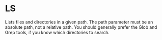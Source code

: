 # LS

Lists files and directories in a given path. The path parameter must be an absolute path, not a relative path. You should generally prefer the Glob and Grep tools, if you know which directories to search.
